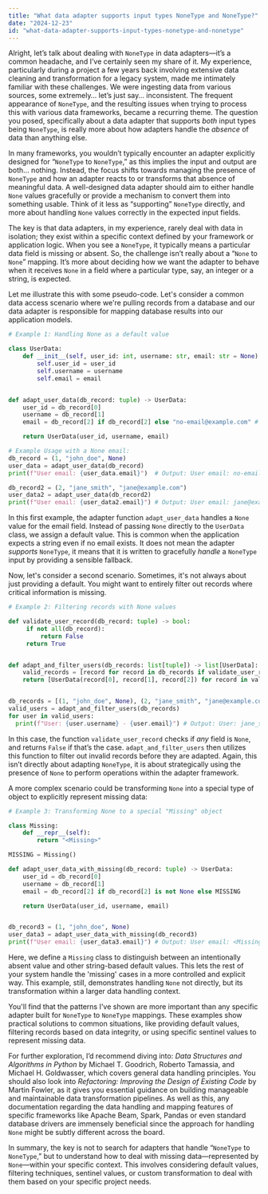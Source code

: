 ```yaml
---
title: "What data adapter supports input types NoneType and NoneType?"
date: "2024-12-23"
id: "what-data-adapter-supports-input-types-nonetype-and-nonetype"
---
```


Alright, let’s talk about dealing with `NoneType` in data adapters—it’s a common headache, and I’ve certainly seen my share of it. My experience, particularly during a project a few years back involving extensive data cleaning and transformation for a legacy system, made me intimately familiar with these challenges. We were ingesting data from various sources, some extremely… let’s just say… inconsistent. The frequent appearance of `NoneType`, and the resulting issues when trying to process this with various data frameworks, became a recurring theme. The question you posed, specifically about a data adapter that supports *both* input types being `NoneType`, is really more about how adapters handle the *absence* of data than anything else.

In many frameworks, you wouldn’t typically encounter an adapter explicitly designed for “`NoneType` to `NoneType`,” as this implies the input and output are both… nothing. Instead, the focus shifts towards managing the presence of `NoneType` and how an adapter reacts to or transforms that absence of meaningful data. A well-designed data adapter should aim to either handle `None` values gracefully or provide a mechanism to convert them into something usable. Think of it less as “supporting” `NoneType` directly, and more about handling `None` values correctly in the expected input fields.

The key is that data adapters, in my experience, rarely deal with data in isolation; they exist within a specific context defined by your framework or application logic. When you see a `NoneType`, it typically means a particular data field is missing or absent. So, the challenge isn’t really about a “`None` to `None`” mapping. It’s more about deciding how we want the adapter to behave when it receives `None` in a field where a particular type, say, an integer or a string, is expected.

Let me illustrate this with some pseudo-code. Let's consider a common data access scenario where we're pulling records from a database and our data adapter is responsible for mapping database results into our application models.

```python
# Example 1: Handling None as a default value

class UserData:
    def __init__(self, user_id: int, username: str, email: str = None):
        self.user_id = user_id
        self.username = username
        self.email = email


def adapt_user_data(db_record: tuple) -> UserData:
    user_id = db_record[0]
    username = db_record[1]
    email = db_record[2] if db_record[2] else "no-email@example.com" # handling null with a default

    return UserData(user_id, username, email)

# Example Usage with a None email:
db_record = (1, "john_doe", None)
user_data = adapt_user_data(db_record)
print(f"User email: {user_data.email}")  # Output: User email: no-email@example.com

db_record2 = (2, "jane_smith", "jane@example.com")
user_data2 = adapt_user_data(db_record2)
print(f"User email: {user_data2.email}") # Output: User email: jane@example.com

```

In this first example, the adapter function `adapt_user_data` handles a `None` value for the email field. Instead of passing `None` directly to the `UserData` class, we assign a default value. This is common when the application expects a string even if no email exists. It does not mean the adapter *supports* `NoneType`, it means that it is written to gracefully *handle* a `NoneType` input by providing a sensible fallback.

Now, let's consider a second scenario. Sometimes, it's not always about just providing a default. You might want to entirely filter out records where critical information is missing.

```python
# Example 2: Filtering records with None values

def validate_user_record(db_record: tuple) -> bool:
     if not all(db_record):
         return False
     return True


def adapt_and_filter_users(db_records: list[tuple]) -> list[UserData]:
    valid_records = [record for record in db_records if validate_user_record(record)]
    return [UserData(record[0], record[1], record[2]) for record in valid_records]


db_records = [(1, "john_doe", None), (2, "jane_smith", "jane@example.com"), (3, None, "test@example.com")]
valid_users = adapt_and_filter_users(db_records)
for user in valid_users:
  print(f"User: {user.username} - {user.email}") # Output: User: jane_smith - jane@example.com

```

In this case, the function `validate_user_record` checks if *any* field is `None`, and returns `False` if that’s the case. `adapt_and_filter_users` then utilizes this function to filter out invalid records before they are adapted. Again, this isn’t directly about adapting `NoneType`, it is about strategically using the presence of `None` to perform operations within the adapter framework.

A more complex scenario could be transforming `None` into a special type of object to explicitly represent missing data:

```python
# Example 3: Transforming None to a special "Missing" object

class Missing:
    def __repr__(self):
        return "<Missing>"

MISSING = Missing()

def adapt_user_data_with_missing(db_record: tuple) -> UserData:
    user_id = db_record[0]
    username = db_record[1]
    email = db_record[2] if db_record[2] is not None else MISSING

    return UserData(user_id, username, email)


db_record3 = (1, "john_doe", None)
user_data3 = adapt_user_data_with_missing(db_record3)
print(f"User email: {user_data3.email}") # Output: User email: <Missing>

```

Here, we define a `Missing` class to distinguish between an intentionally absent value and other string-based default values. This lets the rest of your system handle the 'missing' cases in a more controlled and explicit way. This example, still, demonstrates handling `None` not directly, but its transformation within a larger data handling context.

You'll find that the patterns I've shown are more important than any specific adapter built for `NoneType` to `NoneType` mappings. These examples show practical solutions to common situations, like providing default values, filtering records based on data integrity, or using specific sentinel values to represent missing data.

For further exploration, I’d recommend diving into: *Data Structures and Algorithms in Python* by Michael T. Goodrich, Roberto Tamassia, and Michael H. Goldwasser, which covers general data handling principles. You should also look into *Refactoring: Improving the Design of Existing Code* by Martin Fowler, as it gives you essential guidance on building manageable and maintainable data transformation pipelines. As well as this, any documentation regarding the data handling and mapping features of specific frameworks like Apache Beam, Spark, Pandas or even standard database drivers are immensely beneficial since the approach for handling `None` might be subtly different across the board.

In summary, the key is not to search for adapters that handle “`NoneType` to `NoneType`,” but to understand how to deal with missing data—represented by `None`—within your specific context. This involves considering default values, filtering techniques, sentinel values, or custom transformation to deal with them based on your specific project needs.
